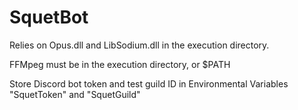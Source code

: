 # SquetBot
Relies on Opus.dll and LibSodium.dll in the execution directory.

FFMpeg must be in the execution directory, or $PATH

Store Discord bot token and test guild ID in Environmental Variables "SquetToken" and "SquetGuild"
